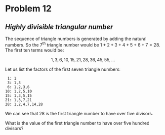 # Problem 12
## _Highly divisible triangular number_



The sequence of triangle numbers is generated by adding the natural numbers. So the $7$<sup>th</sup> triangle number would be $1 + 2 + 3 + 4 + 5 + 6 + 7 = 28$. The first ten terms would be:

$$1, 3, 6, 10, 15, 21, 28, 36, 45, 55, \dots$$

Let us list the factors of the first seven triangle numbers:

     1: 1
     3: 1,3
     6: 1,2,3,6
    10: 1,2,5,10
    15: 1,3,5,15
    21: 1,3,7,21
    28: 1,2,4,7,14,28

We can see that $28$ is the first triangle number to have over five divisors.

What is the value of the first triangle number to have over five hundred divisors?
